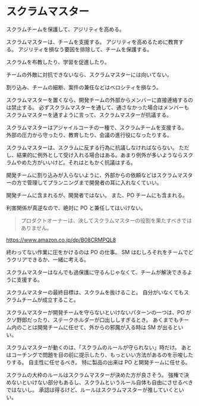 # スクラムマスター

スクラムチームを保護して、アジリティを高める。

スクラムマスターは、チームを支援する。
アジリティを高めるために教育する。
アジリティを損なう要因を排除して、チームを保護する。

スクラムを布教したり、学習を促進したり。

チームの外敵に対抗できないなら、スクラムマスターには向いてない。

割り込み、チームの細断、案件の兼任などはベロシティを損なう。

スクラムマスターを置くなら、開発チームの外部からメンバーに直接連絡するのは禁止する。
必ずスクラムマスターを通して、通さなかった場合はメンバーもスクラムマスターを通すように言って、スクラムマスターが抗議する。

スクラムマスターはアジャイルコーチの一種で、スクラムチームを支援する。
外部の圧力から守ったり、教育したり、会議の進行役になったりする。

スクラムマスターは、スクラムに反する行為に抗議しなければならない。
ただし、結果的に例外として受け入れる場合はある。あまり例外が多いようならスクラムやめた方がいいけど。それはともかく抗議はする。

開発チームに割り込みが入らないように、外部からの依頼などはスクラムマスターの方で管理してプランニングまで開発者の耳に入れなくていい。

開発チームに含まれるが、開発者ではない。
また、PO チームにも含まれる。

利害関係が真逆なので、絶対に PO と兼任してはいけない。

> プロダクトオーナーは、決してスクラムマスターの役割を果たすべきではありません。

https://www.amazon.co.jp/dp/B08CRMPQL8

終わってない作業に圧をかけるのは PO の仕事。
SM はむしろそれをチームでどうクリアできるか、一緒に考える。

スクラムマスターはなんでも過保護に守るんじゃなくて、チームが解決できるように支援する。

スクラムマスターの最終目標は、スクラムを抜けること。
自分がいなくてもスクラムチームが成立すること。

スクラムマスターが開発チームを守らないといけないパターンの一つは、PO がクソ野郎だったり、ステークホルダーが口出ししすぎるとき。
あくまでもチーム内のことは開発チームに任せて、外からの邪魔が入る時は SM が出るといい。

スクラムマスターが動くのは、「スクラムのルールが守られない」時だけ。
あとはコーチングで問題を目の前に提示したり、もっといい方法があるのを示唆したりする。
自主性に任せるべき。
特に製品の出来は PO と開発チームに任せる。

スクラムの大枠のルールはスクラムマスターが決めた方が良さそう。
強権で決めないといけない部分もあるし、スクラムというルール自体も自由にさせるべきではないし。
承認は得るけど、ルールはスクラムマスターが推していくといい。
